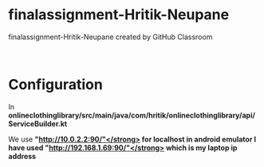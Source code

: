 # finalassignment-Hritik-Neupane
finalassignment-Hritik-Neupane created by GitHub Classroom

<br />
<h1>Configuration</h1>

In <strong>onlineclothinglibrary/src/main/java/com/hritik/onlineclothinglibrary/api/ServiceBuilder.kt</strong>

We use <strong>"http://10.0.2.2:90/"</strong> for localhost in android emulator
I have used <strong>"http://192.168.1.69:90/"</strong> which is my laptop ip address
